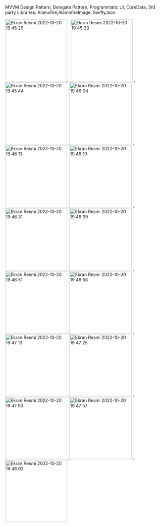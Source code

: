 MVVM Design Pattern, Delegate Pattern, Programmatic UI, CoreData,
3rd party Libraries: Alamofire,AlamofireImage, SwiftyJson

<img width="200" alt="Ekran Resmi 2022-10-20 19 45 29" src="https://user-images.githubusercontent.com/93058080/197009851-96213bbf-3c73-4528-8eb5-976929e6fb1a.png">,
,<img width="200" alt="Ekran Resmi 2022-10-20 19 45 33" src="https://user-images.githubusercontent.com/93058080/197009869-2c42632b-9088-474d-a79a-17b95e2914d0.png">
,<img width="200" alt="Ekran Resmi 2022-10-20 19 45 44" src="https://user-images.githubusercontent.com/93058080/197009881-bbf83a93-b787-470f-804e-83e0915a7a5f.png"> 
,<img width="200" alt="Ekran Resmi 2022-10-20 19 46 04" src="https://user-images.githubusercontent.com/93058080/197009908-c3ba7f47-d59a-4ea1-a67d-273440106437.png">
,<img width="200" alt="Ekran Resmi 2022-10-20 19 46 13" src="https://user-images.githubusercontent.com/93058080/197009916-87677ff9-38e4-4559-8a52-c67d5ba25252.png">
,<img width="200" alt="Ekran Resmi 2022-10-20 19 46 19" src="https://user-images.githubusercontent.com/93058080/197009927-ff417ecc-e622-4950-a679-4b86d96747ff.png">
,<img width="200" alt="Ekran Resmi 2022-10-20 19 46 31" src="https://user-images.githubusercontent.com/93058080/197009936-7b41101e-ec79-4174-aafd-9356a886e473.png">
,<img width="200" alt="Ekran Resmi 2022-10-20 19 46 39" src="https://user-images.githubusercontent.com/93058080/197009946-d6abe487-2d42-454f-b662-d9714c494f3e.png">
,<img width="200" alt="Ekran Resmi 2022-10-20 19 46 51" src="https://user-images.githubusercontent.com/93058080/197009953-47070174-94f6-4a37-abbd-edb6acb21e5e.png">
,<img width="200" alt="Ekran Resmi 2022-10-20 19 46 58" src="https://user-images.githubusercontent.com/93058080/197009969-8724efc2-8d71-49b2-92e4-700744014f55.png">
,<img width="200" alt="Ekran Resmi 2022-10-20 19 47 13" src="https://user-images.githubusercontent.com/93058080/197009974-3caabead-69c2-4c13-8264-de11d94732bc.png">
,<img width="200" alt="Ekran Resmi 2022-10-20 19 47 25" src="https://user-images.githubusercontent.com/93058080/197009981-831c26cf-0859-486d-a480-2b09a5cdee69.png">
,<img width="200" alt="Ekran Resmi 2022-10-20 19 47 50" src="https://user-images.githubusercontent.com/93058080/197009986-1bc7301b-f2fd-4829-8d65-9f38dfe497af.png">
,<img width="200" alt="Ekran Resmi 2022-10-20 19 47 57" src="https://user-images.githubusercontent.com/93058080/197009992-7885a42f-7741-49f1-a66e-884564e606a0.png">
,<img width="200" alt="Ekran Resmi 2022-10-20 19 48 02" src="https://user-images.githubusercontent.com/93058080/197010003-f8687550-7a3a-4ffd-8399-b00f224c5168.png">
